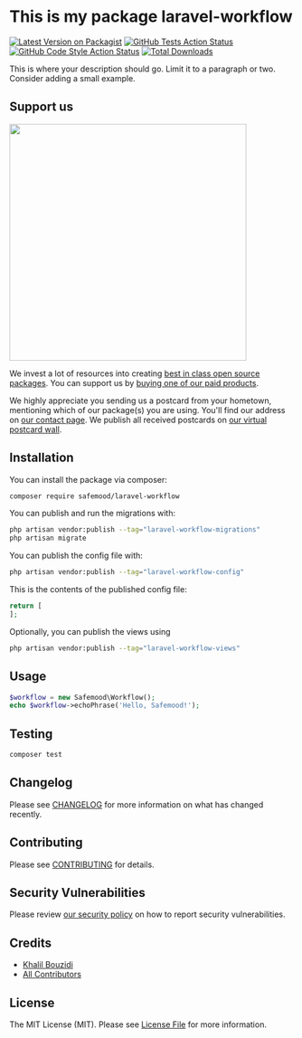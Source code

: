 # This is my package laravel-workflow

[![Latest Version on Packagist](https://img.shields.io/packagist/v/safemood/laravel-workflow.svg?style=flat-square)](https://packagist.org/packages/safemood/laravel-workflow)
[![GitHub Tests Action Status](https://img.shields.io/github/actions/workflow/status/safemood/laravel-workflow/run-tests.yml?branch=main&label=tests&style=flat-square)](https://github.com/safemood/laravel-workflow/actions?query=workflow%3Arun-tests+branch%3Amain)
[![GitHub Code Style Action Status](https://img.shields.io/github/actions/workflow/status/safemood/laravel-workflow/fix-php-code-style-issues.yml?branch=main&label=code%20style&style=flat-square)](https://github.com/safemood/laravel-workflow/actions?query=workflow%3A"Fix+PHP+code+style+issues"+branch%3Amain)
[![Total Downloads](https://img.shields.io/packagist/dt/safemood/laravel-workflow.svg?style=flat-square)](https://packagist.org/packages/safemood/laravel-workflow)

This is where your description should go. Limit it to a paragraph or two. Consider adding a small example.

## Support us

[<img src="https://github-ads.s3.eu-central-1.amazonaws.com/laravel-workflow.jpg?t=1" width="419px" />](https://spatie.be/github-ad-click/laravel-workflow)

We invest a lot of resources into creating [best in class open source packages](https://spatie.be/open-source). You can support us by [buying one of our paid products](https://spatie.be/open-source/support-us).

We highly appreciate you sending us a postcard from your hometown, mentioning which of our package(s) you are using. You'll find our address on [our contact page](https://spatie.be/about-us). We publish all received postcards on [our virtual postcard wall](https://spatie.be/open-source/postcards).

## Installation

You can install the package via composer:

```bash
composer require safemood/laravel-workflow
```

You can publish and run the migrations with:

```bash
php artisan vendor:publish --tag="laravel-workflow-migrations"
php artisan migrate
```

You can publish the config file with:

```bash
php artisan vendor:publish --tag="laravel-workflow-config"
```

This is the contents of the published config file:

```php
return [
];
```

Optionally, you can publish the views using

```bash
php artisan vendor:publish --tag="laravel-workflow-views"
```

## Usage

```php
$workflow = new Safemood\Workflow();
echo $workflow->echoPhrase('Hello, Safemood!');
```

## Testing

```bash
composer test
```

## Changelog

Please see [CHANGELOG](CHANGELOG.md) for more information on what has changed recently.

## Contributing

Please see [CONTRIBUTING](CONTRIBUTING.md) for details.

## Security Vulnerabilities

Please review [our security policy](../../security/policy) on how to report security vulnerabilities.

## Credits

- [Khalil Bouzidi](https://github.com/safemood)
- [All Contributors](../../contributors)

## License

The MIT License (MIT). Please see [License File](LICENSE.md) for more information.
